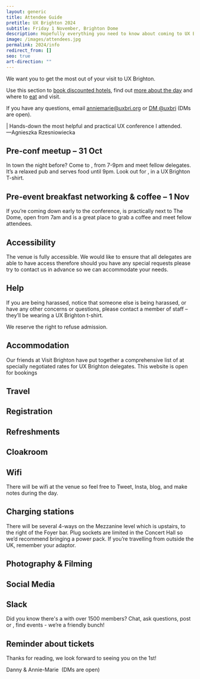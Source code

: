 ```yaml
---
layout: generic
title: Attendee Guide
pretitle: UX Brighton 2024
subtitle: Friday 1 November, Brighton Dome
description: Hopefully everything you need to know about coming to UX Brighton 2024.
image: /images/attendees.jpg
permalink: 2024/info
redirect_from: []
seo: true
art-direction: ""
---
```

We want you to get the most out of your visit to UX Brighton.

Use this section to [book discounted hotels](#accommodation), find out [more about the day](#registration) and where to [eat](#refreshments) and visit.

If you have any questions, email [anniemarie@uxbri.org](mailto:anniemarie@uxbri.org) or [DM @uxbri](https://twitter.com/direct_messages/create/uxbri) (DMs are open).

\| Hands-down the most helpful and practical UX conference I attended.\
—Agnieszka Rzesniowiecka

## Pre-conf meetup – 31 Oct

In town the night before? Come to , from 7-9pm and meet fellow delegates. It’s a relaxed pub and serves food until 9pm. Look out for , in a UX Brighton T-shirt.

## Pre-event breakfast networking & coffee – 1 Nov

If you’re coming down early to the conference,  is practically next to The Dome, open from 7am and is a great place to grab a coffee and meet fellow attendees.

## Accessibility

The venue is fully accessible. We would like to ensure that all delegates are able to have access therefore should you have any special requests please try to contact us in advance so we can accommodate your needs.

## Help

If you are being harassed, notice that someone else is being harassed, or have any other concerns or questions, please contact a member of staff – they’ll be wearing a UX Brighton t-shirt.

We reserve the right to refuse admission.

## Accommodation

Our friends at Visit Brighton have put together a comprehensive list of  at specially negotiated rates for UX Brighton delegates. This website is open for bookings 

## Travel

## Registration

## Refreshments

## Cloakroom

## Wifi

There will be wifi at the venue so feel free to Tweet, Insta, blog, and make notes during the day.

## Charging stations

There will be several 4-ways on the Mezzanine level which is upstairs, to the right of the Foyer bar. Plug sockets are limited in the Concert Hall so we’d recommend bringing a power pack. If you’re travelling from outside the UK, remember your adaptor.

## Photography & Filming

## Social Media

## Slack

Did you know there's a  with over 1500 members? Chat, ask questions, post or , find events - we’re a friendly bunch!

## Reminder about tickets

Thanks for reading, we look forward to seeing you on the 1st!

Danny & Annie-Marie  (DMs are open)

